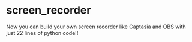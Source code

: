 # screen_recorder
Now you can build your own screen recorder like Captasia and OBS with just 22 lines of python code!!
